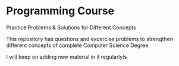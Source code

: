 # Programming Course 
 Practice Problems & Solutions for Different Concepts

This repository has questions and excercise problems to strengthen different concepts of complete Computer Science Degree.

I will keep on adding new material in it regularly!s